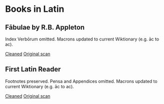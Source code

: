 # Books in Latin

## Fābulae by R.B. Appleton

Index Verbōrum omitted. Macrons updated to current Wiktionary (e.g. āc to ac).

[Cleaned](appleton-fabulae.md)
[Original scan](https://archive.org/details/fabulaevirginibu00appl)

## First Latin Reader

Footnotes preserved. Pensa and Appendices omitted. Macrons updated to current Wiktionary (e.g. āc to ac).

[Cleaned](chickering_first_latin_reader.md)
[Original scan](https://archive.org/details/firstlatinreader00chicrich)
